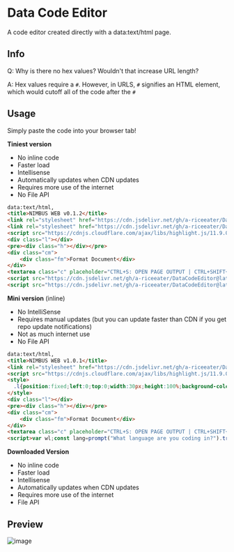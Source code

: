 # Data Code Editor

A code editor created directly with a data:text/html page.

## Info
Q: Why is there no hex values? Wouldn't that increase URL length?

A: Hex values require a `#`. However, in URLS, `#` signifies an HTML element, which would cutoff all of the code after the `#`

## Usage

Simply paste the code into your browser tab!

**Tiniest version**

- No inline code
- Faster load
- Intellisense
- Automatically updates when CDN updates
- Requires more use of the internet
- No File API

```html
data:text/html,
<title>NIMBUS WEB v0.1.2</title>
<link rel="stylesheet" href="https://cdn.jsdelivr.net/gh/a-riceeater/DataCodeEditor@latest/styles.css">
<link rel="stylesheet" href="https://cdn.jsdelivr.net/gh/a-riceeater/DataCodeEditor@latest/atom.css">
<script src="https://cdnjs.cloudflare.com/ajax/libs/highlight.js/11.9.0/highlight.min.js"></script>
<div class="l"></div>
<pre><div class="h"></div></pre>
<div class="cm">
    <div class="fm">Format Document</div>
</div>
<textarea class="c" placeholder="CTRL+S: OPEN PAGE OUTPUT | CTRL+SHIFT+S: SAVE AS FILE" autofocus spellcheck="false" autocomplete="off" autocapitalize="false"></textarea>
<script src="https://cdn.jsdelivr.net/gh/a-riceeater/DataCodeEditor@latest/isense.js"></script>
<script src="https://cdn.jsdelivr.net/gh/a-riceeater/DataCodeEditor@latest/script.js"></script>
```

**Mini version** (inline)

- No IntelliSense
- Requires manual updates (but you can update faster than CDN if you get repo update notifications)
- Not as much internet use
- No File API

```html
data:text/html,
<title>NIMBUS WEB v1.0.1</title>
<link rel="stylesheet" href="https://cdn.jsdelivr.net/gh/a-riceeater/DataCodeEditor@latest/atom.css">
<script src="https://cdnjs.cloudflare.com/ajax/libs/highlight.js/11.9.0/highlight.min.js"></script>
<style>
  .l{position:fixed;left:0;top:0;width:30px;height:100%;background-color:rgb(40, 44, 52);color:white;text-align:center;font-size:14px;padding-top:5px;box-sizing:border-box;line-height:1em;overflow-y:scroll;cursor:default;font-family:Menlo,Monaco,'Courier New',monospace;border-right:1px solid lightgray}.c,.h{font-family:Menlo,Monaco,'Courier New',monospace;width:calc(100% - 30px);height:100%;position:fixed;left:30px;top:0;outline:0;font-size:14px;padding-top:2.5px;box-sizing:border-box;line-height:1em;border:none;padding-left:5px}.l::-webkit-scrollbar{display:none}.c{background-color:transparent;color:transparent;z-index:3;caret-color:lightgray}.c::selection{background-color:rgb(211,211,211,.35)}.h{background-color:rgb(40, 44, 52);color:lightgray;z-index:2;overflow-y: scroll}
</style>
<div class="l"></div>
<pre><div class="h"></div></pre>
<div class="cm">
    <div class="fm">Format Document</div>
</div>
<textarea class="c" placeholder="CTRL+S: OPEN PAGE OUTPUT | CTRL+SHIFT+S: SAVE AS FILE" autofocus spellcheck="false" autocomplete="off" autocapitalize="false"></textarea>
<script>var wl;const lang=prompt("What language are you coding in?").trim(),h=document.querySelector(".h"),e=document.querySelector(".c"),l=document.querySelector(".l");e.addEventListener("scroll",t=>{let a=t.target.scrollTop;h.scrollTop=a,l.scrollTop=a,h.scrollLeft=t.target.scrollLeft}),l.addEventListener("scroll",t=>{let a=t.target.scrollTop;h.scrollTop=a,e.scrollTop=a});const ins=(t,a)=>{let r=e.selectionStart,n=e.selectionEnd;if(e.value.charAt(r)==t){e.setSelectionRange(r+1,r+1),a.preventDefault();return}e.value=e.value.substring(0,r)+t+e.value.substring(n),e.selectionStart=e.selectionEnd=r+t.length-1,e.focus()},inb=(t,a)=>{var r=e.selectionStart;e.value.charAt(r)==t&&(e.setSelectionRange(r+1,r+1),a.preventDefault())};e.addEventListener("keydown",t=>{if("Tab"==t.key&&t.preventDefault(),t.ctrlKey&&t.shiftKey&&"s"==t.key||t.metaKey&&t.shiftKey&&"s"==t.key){alert("dow");let a=document.createElement("a");var r=prompt("file name? (with ext.)");if(!r)return;a.download=r,a.href=URL.createObjectURL(new Blob([e.value],{type:"text/plain"})),a.click()}else if(t.ctrlKey&&"s"==t.key||t.metaKey&&"s"==t.key){t.preventDefault(),wl&&wl.close();let n=window.open();n.document.write(e.value),wl=n}switch(t.key){case"Tab":ins("    ");break;case"{":ins("}",t);break;case"[":ins("]",t);break;case"(":ins(")",t);break;case'"':ins('"',t);break;case"'":ins("'",t);break;case"`":ins("`",t);case")":inb(")",t);break;case"}":inb("}",t);break;case"]":inb("]",t)}setTimeout(()=>{var a=t.target;h.innerHTML=hljs.highlight(a.value,{language:lang}).value||a.value;let r=a.scrollTop;l.scrollTop=r,h.scrollTop=r,h.scrollLeft=a.scrollLeft;let n="",s=a.value.split("\n").length;for(let c=0;c<s;c++)n+=`${c+1}<br>`;l.innerHTML=n})});</script>
```

**Downloaded Version**

- No inline code
- Faster load
- Intellisense
- Automatically updates when CDN updates
- Requires more use of the internet
- File API

## Preview

![image](https://github.com/a-riceeater/DataCodeEditor/assets/46640763/6c83331d-e64c-471f-a6f9-5af664610175)
